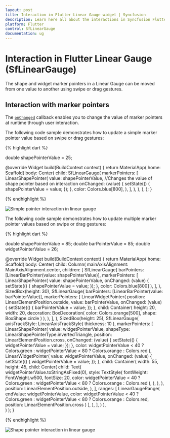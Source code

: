 ```yaml
---
layout: post
title: Interaction in Flutter Linear Gauge widget | Syncfusion
description: Learn here all about the interactions in Syncfusion Flutter Linear Gauge (SfLinearGauge) widget and more
platform: Flutter
control: SfLinearGauge
documentation: ug
---
```


# Interaction in Flutter Linear Gauge (SfLinearGauge)

The shape and widget marker pointers in a Linear Gauge can be moved from one value to another using swipe or drag gestures.

## Interaction with marker pointers

The [`onChanged`](https://pub.dev/documentation/syncfusion_flutter_gauges/latest/gauges/LinearShapePointer/onChanged.html) callback enables you to change the value of marker pointers at runtime through user interaction.

The following code sample demonstrates how to update a simple marker pointer value based on swipe or drag gestures:

{% highlight dart %}

  double shapePointerValue = 25;

  @override
  Widget build(BuildContext context) {
    return MaterialApp(
      home: Scaffold(
        body: Center(
          child: SfLinearGauge(
            markerPointers: [
              LinearShapePointer(
                value: shapePointerValue,
                //Changes the value of shape pointer based on interaction
                onChanged: (value) {
                  setState(() {
                    shapePointerValue = value;
                  });
                },
                color: Colors.blue[800],
              ),
            ],
          ),
        ),
      ),
    );
  }

{% endhighlight %}

![Simple pointer interaction in linear gauge](images/interaction/simple_interaction.gif)

The following code sample demonstrates how to update multiple marker pointer values based on swipe or drag gestures:

{% highlight dart %}

  double shapePointerValue = 85;
  double barPointerValue = 85;
  double widgetPointerValue = 26;

  @override
  Widget build(BuildContext context) {
    return MaterialApp(
      home: Scaffold(
        body: Center(
          child: Column(
            mainAxisAlignment: MainAxisAlignment.center,
            children: [
              SfLinearGauge(
                barPointers: [LinearBarPointer(value: shapePointerValue)],
                markerPointers: [
                  LinearShapePointer(
                    value: shapePointerValue,
                    onChanged: (value) {
                      setState(() {
                        shapePointerValue = value;
                      });
                    },
                    color: Colors.blue[800]
                  ),
                ],
              ),
              SizedBox(height: 30),
              SfLinearGauge(
                barPointers: [LinearBarPointer(value: barPointerValue)],
                markerPointers: [
                  LinearWidgetPointer(
                    position: LinearElementPosition.outside,
                    value: barPointerValue,
                    onChanged: (value) {
                      setState(() {
                        barPointerValue = value;
                      });
                    },
                    child: Container(
                      height: 20,
                      width: 20,
                      decoration: BoxDecoration(
                        color: Colors.orange[500], 
                        shape: BoxShape.circle
                      )
                    ),
                  ),
                ],
              ),
              SizedBox(height: 25),
              SfLinearGauge(
                axisTrackStyle: LinearAxisTrackStyle(
                  thickness: 10
                ),
                markerPointers: [
                  LinearShapePointer(
                    value: widgetPointerValue,
                    shapeType: LinearShapePointerType.invertedTriangle,
                    position: LinearElementPosition.cross,
                    onChanged: (value) {
                      setState(() {
                        widgetPointerValue = value;
                      });
                    },
                    color: widgetPointerValue < 40
                      ? Colors.green
                      : widgetPointerValue < 80
                        ? Colors.orange
                        : Colors.red
                  ),
                  LinearWidgetPointer(
                    value: widgetPointerValue,
                    onChanged: (value) {
                      setState(() {
                        widgetPointerValue = value;
                      });
                    },
                    child: Container(
                      width: 55,
                      height: 45,
                      child: Center(
                        child: Text(
                          widgetPointerValue.toStringAsFixed(0),
                          style: TextStyle(
                            fontWeight: FontWeight.w500,
                            fontSize: 20,
                            color: widgetPointerValue < 40
                              ? Colors.green
                              : widgetPointerValue < 80
                                ? Colors.orange
                                : Colors.red
                          ),
                        ),
                      ),
                    ),
                    position: LinearElementPosition.outside,
                  ),
                ],
                ranges: [
                  LinearGaugeRange(
                    endValue: widgetPointerValue,
                    color: widgetPointerValue < 40
                      ? Colors.green
                      : widgetPointerValue < 80
                        ? Colors.orange
                        : Colors.red,
                    position: LinearElementPosition.cross
                  )
                ],
              ),
            ],
          )
        ),    
      )
    );
  }

{% endhighlight %}

![Shape pointer interaction in linear gauge](images/interaction/interaction.gif)